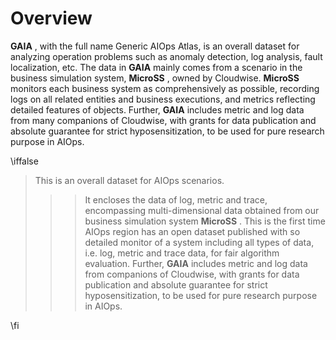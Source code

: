 # Overview

**GAIA** , with the full name Generic AIOps Atlas, is an overall dataset for analyzing operation problems such as anomaly detection, log analysis, fault localization, etc. The data in **GAIA**  mainly comes from a scenario in the business simulation system, **MicroSS** , owned by Cloudwise. **MicroSS**  monitors each business system as comprehensively as possible, recording logs on all related entities and business executions, and metrics reflecting detailed features of objects. Further, **GAIA**  includes metric and log data from many companions of Cloudwise, with grants for data publication and absolute guarantee for strict hyposensitization, to be used for pure research purpose in AIOps. 

\iffalse

>  This is an overall dataset for AIOps scenarios.
>  >> It encloses the data of log, metric and trace, encompassing multi-dimensional data obtained from our business simulation system **MicroSS** .
>  >> This is the first time AIOps region has an open dataset published with so detailed monitor of a system including all types of data, i.e. log, metric and trace data, for fair algorithm evaluation.
>  Further, **GAIA**  includes metric and log data from companions of Cloudwise, with grants for data publication and absolute guarantee for strict hyposensitization, to be used for pure research purpose in AIOps.

\fi